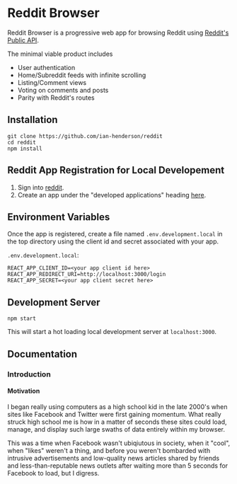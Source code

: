 # Reddit Browser

Reddit Browser is a progressive web app for browsing Reddit using [Reddit's Public API](https://www.reddit.com/dev/api).

The minimal viable product includes 
* User authentication 
* Home/Subreddit feeds with infinite scrolling
* Listing/Comment views
* Voting on comments and posts
* Parity with Reddit's routes


## Installation

```
git clone https://github.com/ian-henderson/reddit
cd reddit
npm install
```


## Reddit App Registration for Local Developement

1. Sign into [reddit](reddit.com).
2. Create an app under the "developed applications" heading [here](https://www.reddit.com/prefs/apps).


## Environment Variables

Once the app is registered, create a file named `.env.development.local` in the top directory using the client id and secret associated with your app.

`.env.development.local`:
```
REACT_APP_CLIENT_ID=<your app client id here>
REACT_APP_REDIRECT_URI=http://localhost:3000/login
REACT_APP_SECRET=<your app client secret here>
```


## Development Server

```
npm start
```

This will start a hot loading local development server at `localhost:3000`.


## Documentation

### Introduction

#### Motivation

I began really using computers as a high school kid in the late 2000's when sites like Facebook and Twitter were first gaining momentum. What really struck high school me is how in a matter of seconds these sites could load, manage, and display such large swaths of data entirely within my browser. 

This was a time when Facebook wasn't ubiqiutous in society, when it "cool", when "likes" weren't a thing, and before you weren't bombarded with intrusive advertisements and low-quality news articles shared by friends and less-than-reputable news outlets after waiting more than 5 seconds for Facebook to load, but I digress.
